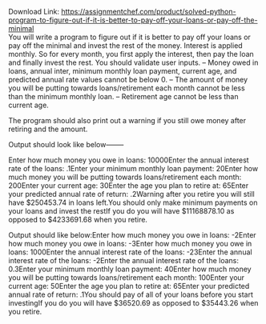 Download Link: https://assignmentchef.com/product/solved-python-program-to-figure-out-if-it-is-better-to-pay-off-your-loans-or-pay-off-the-minimal
<br>
You will write a program to figure out if it is better to pay off your loans or pay off the minimal and invest the rest of the money. Interest is applied monthly. So for every month, you first apply the interest, then pay the loan and finally invest the rest. You should validate user inputs. – Money owed in loans, annual inter, minimum monthly loan payment, current age, and predicted annual rate values cannot be below 0. – The amount of money you will be putting towards loans/retirement each month cannot be less than the minimum monthly loan. – Retirement age cannot be less than current age.

The program should also print out a warning if you still owe money after retiring and the amount.

Output should look like below——–

Enter how much money you owe in loans: 10000Enter the annual interest rate of the loans: .1Enter your minimum monthly loan payment: 20Enter how much money you will be putting towards loans/retirement each month: 200Enter your current age: 30Enter the age you plan to retire at: 65Enter your predicted annual rate of return: .2Warning after you retire you will still have $250453.74 in loans left.You should only make minimum payments on your loans and invest the restIf you do you will have $11168878.10 as opposed to $4233691.68 when you retire.

Output should like below:Enter how much money you owe in loans: -2Enter how much money you owe in loans: -3Enter how much money you owe in loans: 1000Enter the annual interest rate of the loans: -23Enter the annual interest rate of the loans: -2Enter the annual interest rate of the loans: 0.3Enter your minimum monthly loan payment: 40Enter how much money you will be putting towards loans/retirement each month: 100Enter your current age: 50Enter the age you plan to retire at: 65Enter your predicted annual rate of return: .1You should pay of all of your loans before you start investingIf you do you will have $36520.69 as opposed to $35443.26 when you retire.